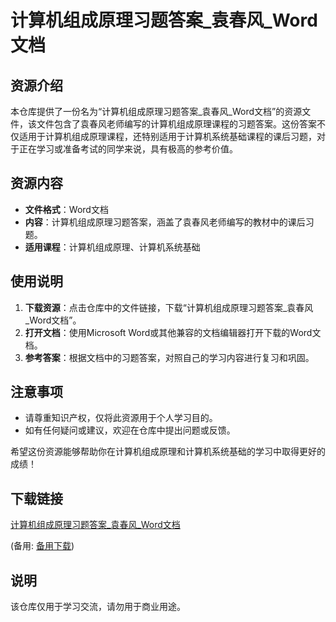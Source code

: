 # 计算机组成原理习题答案_袁春风_Word文档

## 资源介绍

本仓库提供了一份名为“计算机组成原理习题答案_袁春风_Word文档”的资源文件，该文件包含了袁春风老师编写的计算机组成原理课程的习题答案。这份答案不仅适用于计算机组成原理课程，还特别适用于计算机系统基础课程的课后习题，对于正在学习或准备考试的同学来说，具有极高的参考价值。

## 资源内容

- **文件格式**：Word文档
- **内容**：计算机组成原理习题答案，涵盖了袁春风老师编写的教材中的课后习题。
- **适用课程**：计算机组成原理、计算机系统基础

## 使用说明

1. **下载资源**：点击仓库中的文件链接，下载“计算机组成原理习题答案_袁春风_Word文档”。
2. **打开文档**：使用Microsoft Word或其他兼容的文档编辑器打开下载的Word文档。
3. **参考答案**：根据文档中的习题答案，对照自己的学习内容进行复习和巩固。

## 注意事项

- 请尊重知识产权，仅将此资源用于个人学习目的。
- 如有任何疑问或建议，欢迎在仓库中提出问题或反馈。

希望这份资源能够帮助你在计算机组成原理和计算机系统基础的学习中取得更好的成绩！

## 下载链接
[计算机组成原理习题答案_袁春风_Word文档](https://pan.quark.cn/s/d9ab952f2be5) 

(备用: [备用下载](https://pan.baidu.com/s/1n9vLQbOusyp3lIG6eMqmIA?pwd=1234))

## 说明

该仓库仅用于学习交流，请勿用于商业用途。
